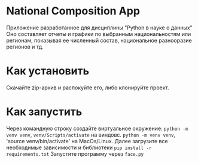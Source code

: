 # National Composition App
Приложение разработанное для дисциплины "Python в науке о данных"
Оно составляет отчеты и графики по выбранным национальностям или регионам, показывая ее численный состав, национальное разнооразие регионов и тд.

# Как установить
Скачайте zip-архив и распокуйте его, либо клонируйте проект.

# Как запустить
Через командную строку создайте виртуальное окружение: `python -m venv venv`, `venv/Scripts/activate` на виндовс. `python -m venv venv`, 'source venv/bin/activate' на MacOs/Linux.
Далее загрузите все необходимые зависимости и библиотеки `pip install -r requirements.txt`
Запустите программу через `face.py`
 
